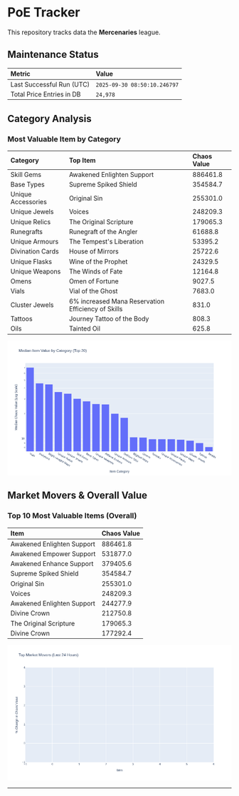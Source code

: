 # PoE Tracker

This repository tracks data the **Mercenaries** league.

## Maintenance Status

<!-- START_MAINTENANCE -->
| Metric | Value |
|:---|:---|
| Last Successful Run (UTC) | `2025-09-30 08:50:10.246797` |
| Total Price Entries in DB | `24,978` |

<!-- END_MAINTENANCE -->

## Category Analysis

<!-- START_CATEGORY_ANALYSIS -->
### Most Valuable Item by Category
| Category | Top Item | Chaos Value |
| :--- | :--- | :--- |
| Skill Gems | Awakened Enlighten Support | 886461.8 |
| Base Types | Supreme Spiked Shield | 354584.7 |
| Unique Accessories | Original Sin | 255301.0 |
| Unique Jewels | Voices | 248209.3 |
| Unique Relics | The Original Scripture | 179065.3 |
| Runegrafts | Runegraft of the Angler | 61688.8 |
| Unique Armours | The Tempest's Liberation | 53395.2 |
| Divination Cards | House of Mirrors | 25722.6 |
| Unique Flasks | Wine of the Prophet | 24329.5 |
| Unique Weapons | The Winds of Fate | 12164.8 |
| Omens | Omen of Fortune | 9027.5 |
| Vials | Vial of the Ghost | 7683.0 |
| Cluster Jewels | 6% increased Mana Reservation Efficiency of Skills | 831.0 |
| Tattoos | Journey Tattoo of the Body | 808.3 |
| Oils | Tainted Oil | 625.8 |


![Category Analysis Chart](charts/category_analysis.png)
<!-- END_CATEGORY_ANALYSIS -->

## Market Movers & Overall Value

<!-- START_ANALYSIS -->
### Top 10 Most Valuable Items (Overall)
| Item | Chaos Value |
| :--- | :--- |
| Awakened Enlighten Support | 886461.8 |
| Awakened Empower Support | 531877.0 |
| Awakened Enhance Support | 379405.6 |
| Supreme Spiked Shield | 354584.7 |
| Original Sin | 255301.0 |
| Voices | 248209.3 |
| Awakened Enlighten Support | 244277.9 |
| Divine Crown | 212750.8 |
| The Original Scripture | 179065.3 |
| Divine Crown | 177292.4 |


![Market Movers Chart](charts/market_movers.png)
<!-- END_ANALYSIS -->

---
